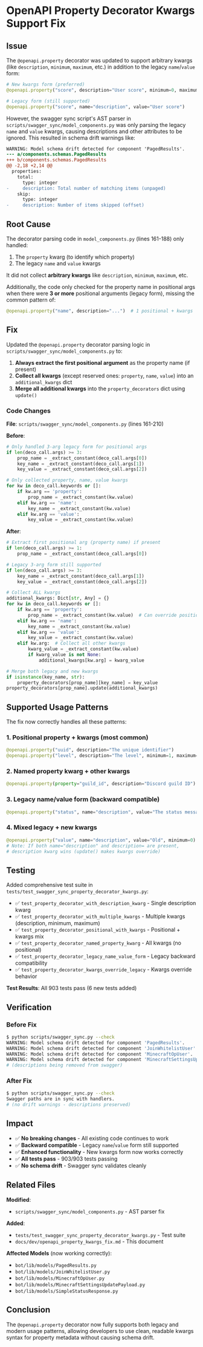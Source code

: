 # OpenAPI Property Decorator Kwargs Support Fix

## Issue

The `@openapi.property` decorator was updated to support arbitrary kwargs (like `description`, `minimum`, `maximum`, etc.) in addition to the legacy `name`/`value` form:

```python
# New kwargs form (preferred)
@openapi.property("score", description="User score", minimum=0, maximum=100)

# Legacy form (still supported)
@openapi.property("score", name="description", value="User score")
```

However, the swagger sync script's AST parser in `scripts/swagger_sync/model_components.py` was only parsing the legacy `name` and `value` kwargs, causing descriptions and other attributes to be ignored. This resulted in schema drift warnings like:

```diff
WARNING: Model schema drift detected for component 'PagedResults'.
--- a/components.schemas.PagedResults
+++ b/components.schemas.PagedResults
@@ -2,18 +2,14 @@
  properties:
    total:
      type: integer
-     description: Total number of matching items (unpaged)
    skip:
      type: integer
-     description: Number of items skipped (offset)
```

## Root Cause

The decorator parsing code in `model_components.py` (lines 161-188) only handled:

1. The `property` kwarg (to identify which property)
2. The legacy `name` and `value` kwargs

It did not collect **arbitrary kwargs** like `description`, `minimum`, `maximum`, etc.

Additionally, the code only checked for the property name in positional args when there were **3 or more** positional arguments (legacy form), missing the common pattern of:

```python
@openapi.property("name", description="...")  # 1 positional + kwargs
```

## Fix

Updated the `@openapi.property` decorator parsing logic in `scripts/swagger_sync/model_components.py` to:

1. **Always extract the first positional argument** as the property name (if present)
2. **Collect all kwargs** (except reserved ones: `property`, `name`, `value`) into an `additional_kwargs` dict
3. **Merge all additional kwargs** into the `property_decorators` dict using `update()`

### Code Changes

**File**: `scripts/swagger_sync/model_components.py` (lines 161-210)

**Before**:

```python
# Only handled 3-arg legacy form for positional args
if len(deco_call.args) >= 3:
    prop_name = _extract_constant(deco_call.args[0])
    key_name = _extract_constant(deco_call.args[1])
    key_value = _extract_constant(deco_call.args[2])

# Only collected property, name, value kwargs
for kw in deco_call.keywords or []:
    if kw.arg == 'property':
        prop_name = _extract_constant(kw.value)
    elif kw.arg == 'name':
        key_name = _extract_constant(kw.value)
    elif kw.arg == 'value':
        key_value = _extract_constant(kw.value)
```

**After**:

```python
# Extract first positional arg (property name) if present
if len(deco_call.args) >= 1:
    prop_name = _extract_constant(deco_call.args[0])

# Legacy 3-arg form still supported
if len(deco_call.args) >= 3:
    key_name = _extract_constant(deco_call.args[1])
    key_value = _extract_constant(deco_call.args[2])

# Collect ALL kwargs
additional_kwargs: Dict[str, Any] = {}
for kw in deco_call.keywords or []:
    if kw.arg == 'property':
        prop_name = _extract_constant(kw.value)  # Can override positional
    elif kw.arg == 'name':
        key_name = _extract_constant(kw.value)
    elif kw.arg == 'value':
        key_value = _extract_constant(kw.value)
    elif kw.arg:  # Collect all other kwargs
        kwarg_value = _extract_constant(kw.value)
        if kwarg_value is not None:
            additional_kwargs[kw.arg] = kwarg_value

# Merge both legacy and new kwargs
if isinstance(key_name, str):
    property_decorators[prop_name][key_name] = key_value
property_decorators[prop_name].update(additional_kwargs)
```

## Supported Usage Patterns

The fix now correctly handles all these patterns:

### 1. Positional property + kwargs (most common)

```python
@openapi.property("uuid", description="The unique identifier")
@openapi.property("level", description="The level", minimum=1, maximum=4)
```

### 2. Named property kwarg + other kwargs

```python
@openapi.property(property="guild_id", description="Discord guild ID")
```

### 3. Legacy name/value form (backward compatible)

```python
@openapi.property("status", name="description", value="The status message")
```

### 4. Mixed legacy + new kwargs

```python
@openapi.property("value", name="description", value="Old", minimum=0)
# Note: If both name="description" and description= are present,
# description kwarg wins (update() makes kwargs override)
```

## Testing

Added comprehensive test suite in `tests/test_swagger_sync_property_decorator_kwargs.py`:

- ✅ `test_property_decorator_with_description_kwarg` - Single description kwarg
- ✅ `test_property_decorator_with_multiple_kwargs` - Multiple kwargs (description, minimum, maximum)
- ✅ `test_property_decorator_positional_with_kwargs` - Positional + kwargs mix
- ✅ `test_property_decorator_named_property_kwarg` - All kwargs (no positional)
- ✅ `test_property_decorator_legacy_name_value_form` - Legacy backward compatibility
- ✅ `test_property_decorator_kwargs_override_legacy` - Kwargs override behavior

**Test Results**: All 903 tests pass (6 new tests added)

## Verification

### Before Fix

```bash
$ python scripts/swagger_sync.py --check
WARNING: Model schema drift detected for component 'PagedResults'.
WARNING: Model schema drift detected for component 'JoinWhitelistUser'.
WARNING: Model schema drift detected for component 'MinecraftOpUser'.
WARNING: Model schema drift detected for component 'MinecraftSettingsUpdatePayload'.
# (descriptions being removed from swagger)
```

### After Fix

```bash
$ python scripts/swagger_sync.py --check
Swagger paths are in sync with handlers.
# (no drift warnings - descriptions preserved)
```

## Impact

- ✅ **No breaking changes** - All existing code continues to work
- ✅ **Backward compatible** - Legacy `name`/`value` form still supported
- ✅ **Enhanced functionality** - New kwargs form now works correctly
- ✅ **All tests pass** - 903/903 tests passing
- ✅ **No schema drift** - Swagger sync validates cleanly

## Related Files

**Modified**:

- `scripts/swagger_sync/model_components.py` - AST parser fix

**Added**:

- `tests/test_swagger_sync_property_decorator_kwargs.py` - Test suite
- `docs/dev/openapi_property_kwargs_fix.md` - This document

**Affected Models** (now working correctly):

- `bot/lib/models/PagedResults.py`
- `bot/lib/models/JoinWhitelistUser.py`
- `bot/lib/models/MinecraftOpUser.py`
- `bot/lib/models/MinecraftSettingsUpdatePayload.py`
- `bot/lib/models/SimpleStatusResponse.py`

## Conclusion

The `@openapi.property` decorator now fully supports both legacy and modern usage patterns, allowing developers to use clean, readable kwargs syntax for property metadata without causing schema drift.
